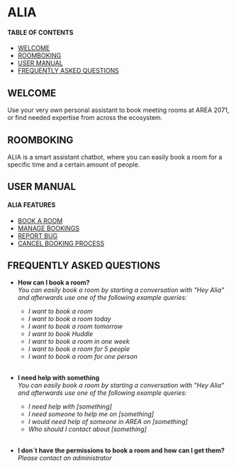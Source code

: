 # ALIA
#### TABLE OF CONTENTS

* [WELCOME](#welcome)
* [ROOMBOKING](#roombooking)
* [USER MANUAL](#user-manual)
* [FREQUENTLY ASKED QUESTIONS](#frequently-asked-questions)

## WELCOME <br>
Use your very own personal assistant to book meeting rooms at AREA 2071, or find needed expertise from across the ecosystem.

## ROOMBOKING <br>

ALIA is a smart assistant chatbot, where you can easily book a room for a specific time and a certain amount of people.


## USER MANUAL <br>

#### ALIA FEATURES

* [BOOK A ROOM](bookaroom.md)
* [MANAGE BOOKINGS](managebookings.md)
* [REPORT BUG](reportbug.md)
* [CANCEL BOOKING PROCESS](cancelbookingprocess.md)


## FREQUENTLY ASKED QUESTIONS <br>

* **How can I  book a room?**<br>
    *You can easily book a room by starting a conversation with "Hey Alia" and afterwards use one of the following example queries:*<br>
    * *I want to book a room*<br>
    * *I want to book a room today*<br>
    * *I want to book a room tomorrow*<br>
    * *I want to book Huddle*<br>
    * *I want to book a room in one week*<br>
    * *I want to book a room for 5 people*<br>
    * *I want to book a room for one person*<br><br>


* **I need help with something**<br>
    *You can easily book a room by starting a conversation with "Hey Alia" and afterwards use one of the following example queries:*<br>
    * *I need help with [something]*<br>
    * *I need someone to help me on [something]*<br>
    * *I would need help of someone in AREA on [something]*<br>
    * *Who should I contact about [something]*<br><br>


* **I don´t have the permissions to book a room and how can I get them?**<br>
    *Please contact an administrator*<br>



